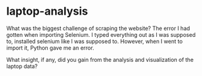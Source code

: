 # laptop-analysis

What was the biggest challenge of scraping the website?
  The error I had gotten when importing Selenium. I typed everything out as I was supposed to, installed selenium like I was supposed to. However, when I went to import it, Python gave me an error.
  
What insight, if any, did you gain from the analysis and visualization of the laptop data?
